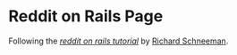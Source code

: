 # Reddit on Rails Page

Following the [*reddit on rails tutorial*](https://github.com/schneems/reddit_on_rails) by [Richard Schneeman](http://schneems.com/).